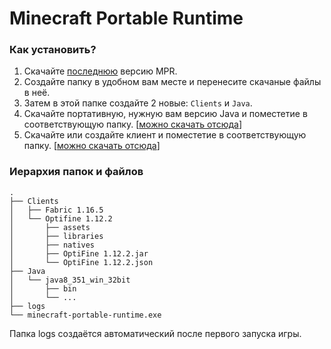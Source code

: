 # Minecraft Portable Runtime

### Как установить?
1. Скачайте [последнюю](https://github.com/carzi/minecraft-portable-runtime/releases/tag/release) версию MPR.
2. Создайте папку в удобном вам месте и перенесите скачаные файлы в неё.
3. Затем в этой папке создайте 2 новые: `Clients` и `Java`.
4. Скачайте портативную, нужную вам версию Java и поместетие в соответствующую папку. [[можно скачать отсюда](https://github.com/carzi/minecraft-portable-runtime/releases/tag/java)]
5. Скачайте или создайте клиент и поместетие в соответствующую папку. [[можно скачать отсюда](https://github.com/carzi/minecraft-portable-runtime/releases/tag/clients)]

### Иерархия папок и файлов
    .
    ├── Clients
    │   ├── Fabric 1.16.5
    │   └── Optifine 1.12.2
    │       ├── assets
    │       ├── libraries
    │       ├── natives
    │       ├── OptiFine 1.12.2.jar
    │       └── OptiFine 1.12.2.json
    ├── Java
    │   └── java8_351_win_32bit
    │       ├── bin
    │       └── ...
    ├── logs
    └── minecraft-portable-runtime.exe
    
Папка logs создаётся автоматический после первого запуска игры.

